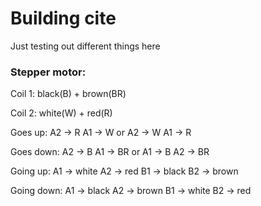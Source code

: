 # Building cite

Just testing out different things here

### Stepper motor:

Coil 1: black(B) + brown(BR)

Coil 2: white(W) + red(R)

Goes up:
A2 -> R
A1 -> W
or
A2 -> W
A1 -> R

Goes down:
A2 -> B
A1 -> BR
or
A1 -> B
A2 -> BR

Going up:
A1 -> white
A2 -> red
B1 -> black
B2 -> brown

Going down:
A1 -> black
A2 -> brown
B1 -> white
B2 -> red

